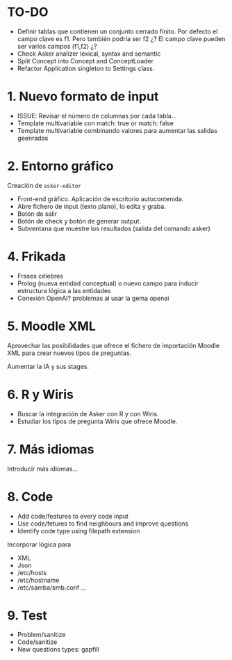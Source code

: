 
# TO-DO

* Definir tablas que contienen un conjunto cerrado finito.
  Por defecto el campo clave es f1. Pero también podría ser f2 ¿?
  El campo clave pueden ser varios campos (f1,f2) ¿?
* Check Asker analizer lexical, syntax and semantic
* Split Concept into Concept and ConceptLoader
* Refactor Application singleton to Settings class.

# 1. Nuevo formato de input

* ISSUE: Revisar el número de columnas por cada tabla...
* Template multivariable con match: true or match: false
* Template multivariable combinando valores para aumentar las salidas geenradas

# 2. Entorno gráfico

Creación de `asker-editor`
* Front-end gráfico. Aplicación de escritorio autocontenida.
* Abre fichero de input (texto plano), lo edita y graba.
* Botón de salir
* Botón de check y botón de generar output.
* Subventana que muestre los resultados (salida del comando asker)

# 4. Frikada

* Frases célebres
* Prolog (nueva entidad conceptual) o nuevo campo para inducir estructura lógica a las entidades
* Conexión OpenAI? problemas al usar la gema openai

# 5. Moodle XML

Aprovechar las posibilidades que ofrece el fichero de importación Moodle XML
para crear nuevos tipos de preguntas.

Aumentar la IA y sus stages.

# 6. R y Wiris

* Buscar la integración de Asker con R y con Wiris.
* Estudiar los tipos de pregunta Wiris que ofrece Moodle.

# 7. Más idiomas

Introducir más idiomas...

# 8. Code

* Add code/features to every code input
* Use code/fetures to find neighbours and improve questions
* Identify code type using filepath extension

Incorporar lógica para
* XML
* Json
* /etc/hosts
* /etc/hostname
* /etc/samba/smb.conf
...

# 9. Test

* Problem/sanitize
* Code/sanitize
* New questions types: gapfill
